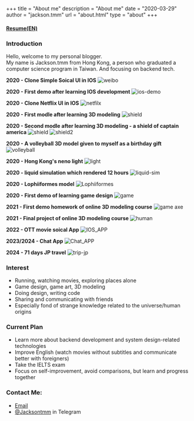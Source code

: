 +++
title = "About me"
description = "About me"
date = "2020-03-29"
author = "jackson.tmm"
url = "about.html"
type = "about"
+++

<!-- 
**Sorry about my bad English :(**   -->
#### [Resume(EN)](/cv/2023/MOKTOKMAN_Resume(EN)-v2.pdf)
### Introduction  
Hello, welcome to my personal blogger.  
My name is Jackson.tmm from Hong Kong, a person who graduated a computer science program in Taiwan. And focusing on backend tech.
<!-- 
### More About me
我超喜歡TFBoy的，是**TFBoys的忠實粉絲**,特別是易烊千璽(Jackson yee)！！！我叫Jackson也是這個原因，想跟千璽一樣強！哈哈哈。從他們出道開始就開始喜歡他們了(應該快9年了)。  
除了寫程式以外，我也**喜歡設計跟音樂**！你沒看錯，我一個後端喜歡設計，哈哈哈哈(**不要問我為什麼不選前端，哈哈哈**)


### Why i choose Computer Science? 
要從我小時候獲得了一台單核心CPU,512MB RAM,還沒有DisplayCard的電腦開始說起(雖然很爛)。哪個時候因為喜歡玩遊戲，所以,對於遊戲製作這件事是哪時候的夢想。直到了中學(大概是國一或國二)，因某某網絡遊戲關服，但卻對此心有不甘。所以，便與網絡上認識的小夥伴一起研究放出來的源代碼(雖然看不太懂)，這也是我接觸程式的開始。到了高中我便一心想要往Computer Science方向前進，也因此選擇了Information Computer Technology(ICT)科目。雖然我其他科目的成績沒有很好，但是在ICT的這門科中，連續拿了3年的第一名。但是因為高考失利，但又希望自己能學習到CS相關的科目，因此來到了台灣就讀CS科系。

### A special and meaningful experience during my university
上大學以後，也是正式開始學習程式設計的開始。可能是以前有自學過一段時間C++，學起來比較輕鬆一點。大二下的時候，很不辛*COVIN-19*疫情爆發，不能會台灣只能留在香港上網絡課程，因此，便開始了我的自學之路。由於有了學習C++的經驗以及程式語言的基礎，**便開始自我探索模式，嘗試接觸不同的領域。了解過網頁設計,後端開發,數據庫設計,Apple App開發,ML/TensorFlow基礎,甚至是其他領域的探索如遊戲開發，美術設計，3D建模等等**...這段自學探索的旅程,**貌似看上去毫無意義**(**也就是啥都學，沒有一個是精的**)。但是，**對我來說有巨大的意義**，能夠讓我更認識自己，知道自己喜歡的東西，不喜歡的東西，甚至是知道哪些學習方法是適合自己。雖然很想什麼都想要會，但是也**決定了只做自己感興趣的事情**。以下是我在這段時間所做的東西(你們應該不會嫌棄吧><)   -->

**2020 - Clone Simple Soical UI in IOS**
![weibo](/images/weiboClone.jpg)

**2020 - First demo after learning IOS development**
![ios-demo](/images/ios-learn.PNG)

**2020 - Clone Netflix UI in IOS**
![netfilx](/images/netfilxClone.jpg)

**2020 - First modle after learning 3D modeling**
![shield](/images/hammer.jpg)

**2020 - Second modle after learning 3D modeling - a shield of captain america**
![shield](/images/shield.jpg)
![shield2](/images/shield2.jpg)

**2020 - A volleyball 3D model given to myself as a birthday gift** 
![volleyball](/images/20-birth.jpg)

**2020 - Hong Kong's neno light** 
![light](/images/hongkong-light.jpg)

**2020 -  liquid simulation which rendered 12 hours**
![liquid-sim](/images/liquid.jpg)

**2020 - Lophiiformes model**
![Lophiiformes](/images/Lophiiformes.jpg)

**2020 - First demo of learning game design**
![game](/images/game.jpg)

**2021 - First demo homework of online 3D modeling course**
![game axe](/images/axe.png)

**2021 - Final project of online 3D modeling course**
![human](/images/final-model.jpg)

**2022 - OTT movie soical App**
![IOS_APP](/images/ott_app/movie-app/AppImg.png)

**2023/2024 - Chat App**
![Chat_APP](/images/chat-app/2024-04-20-final.png)

**2024 - 71 days JP travel**
![trip-jp](/images/jp/full-jp.png)


### Interest
* Running, watching movies, exploring places alone
* Game design, game art, 3D modeling
* Doing design, writing code
* Sharing and communicating with friends
* Especially fond of strange knowledge related to the universe/human origins
 
### Current Plan
* Learn more about backend development and system design-related technologies
* Improve English (watch movies without subtitles and communicate better with foreigners)
* Take the IELTS exam
* Focus on self-improvement, avoid comparisons, but learn and progress together

### Contact Me:
* [Email](RyanTokManMokMTM@hotmail.com)
* [@Jacksontmm]() in Telegram  

